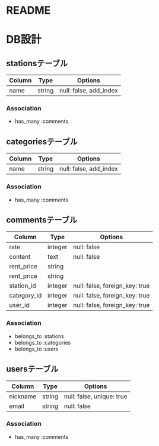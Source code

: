 # README

# DB設計

## stationsテーブル
|Column|Type|Options|
|------|----|-------|
|name|string|null: false, add_index|

### Association
- has_many :comments


## categoriesテーブル
|Column|Type|Options|
|------|----|-------|
|name|string|null: false, add_index|

### Association
- has_many :comments


## commentsテーブル
|Column|Type|Options|
|------|----|-------|
|rate|integer|null: false|
|content|text|null: false|
|rent_price|string|
|rent_price|string|
|station_id|integer|null: false, foreign_key: true|
|category_id|integer|null: false, foreign_key: true|
|user_id|integer|null: false, foreign_key: true|

### Association
- belongs_to :stations
- belongs_to :categories
- belongs_to :users


## usersテーブル
|Column|Type|Options|
|------|----|-------|
|nickname|string|null: false, unique: true|
|email|string|null: false|

### Association
- has_many :comments

